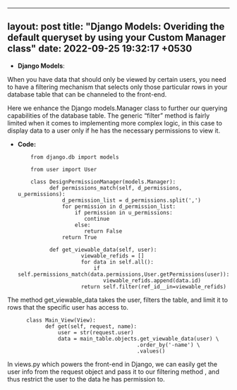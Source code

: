 
---
layout: post
title:  "Django Models: Overiding the default queryset by using your Custom Manager class"
date:   2022-09-25 19:32:17 +0530
---



- <b>Django Models</b>:  

 When you have data that should only be viewed by certain users, you need to have a filtering mechanism that selects only those particular rows in your database table that can be channeled to the front-end.

Here we enhance the Django models.Manager class to further our querying capabilities of the database table. The generic “filter” method is fairly limited when it comes to implementing more complex logic, in this case to display data to a user only if he has the necessary permissions to view it.



- <b>Code:</b>  


          from django.db import models

          from user import User

          class DesignPermissionManager(models.Manager):
                def permissions_match(self, d_permissions, u_permissions):
                    d_permission_list = d_permissions.split(',')
                    for permission in d_permission_list:
                        if permission in u_permissions:
                           continue
                        else:
                           return False
                    return True

                def get_viewable_data(self, user):
                          viewable_refids = []
                          for data in self.all():
                              if self.permissions_match(data.permissions,User.getPermissions(user)):
                                 viewable_refids.append(data.id)
                          return self.filter(ref_id__in=viewable_refids)
        

The method get_viewable_data takes the user, filters the table, and limit it to rows that the specific user has access to.

          class Main_View(View):
                def get(self, request, name):
                    user = str(request.user)
                    data = main_table.objects.get_viewable_data(user) \
                                             .order_by('-name') \
                                             .values()



In views.py which powers the front-end in Django, we can easily get the user info from the request object and pass it to our filtering method , and thus restrict the user to the data he has permission to.


[linkedin]:https://www.linkedin.com/in/jishnuck/ 
[Mail]:jishnuck26@gmail.com

